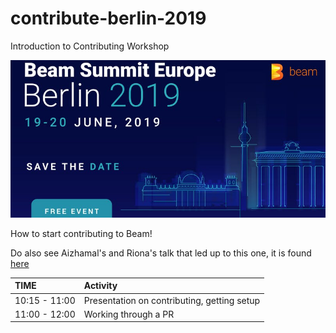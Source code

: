 # contribute-berlin-2019
Introduction to Contributing Workshop

![Alt text](images/beamberlinbanner.jpg)

How to start contributing to Beam!  

Do also see Aizhamal's and Riona's talk that led up to this one, it is found [here](link-to-video-once-available)

| TIME | Activity |
| :--- | :--- |
| 10:15 - 11:00 | Presentation on contributing, getting setup |
| 11:00 - 12:00 | Working through a PR |

